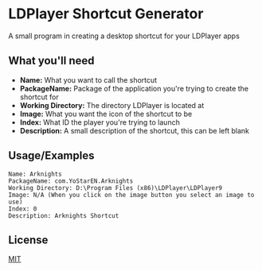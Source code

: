
# LDPlayer Shortcut Generator

A small program in creating a desktop shortcut for your LDPlayer apps

## What you'll need

- **Name:** What you want to call the shortcut
- **PackageName:** Package of the application you're trying to create the shortcut for
- **Working Directory:** The directory LDPlayer is located at
- **Image:** What you want the icon of the shortcut to be
- **Index:** What ID the player you're trying to launch
- **Description:** A small description of the shortcut, this can be left blank

## Usage/Examples

```
Name: Arknights
PackageName: com.YoStarEN.Arknights
Working Directory: D:\Program Files (x86)\LDPlayer\LDPlayer9
Image: N/A (When you click on the image button you select an image to use)
Index: 0
Description: Arknights Shortcut
```


## License

[MIT](https://choosealicense.com/licenses/mit/)
